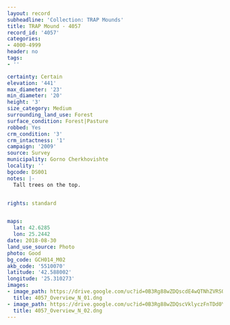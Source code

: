 ```yaml
---
layout: record
subheadline: 'Collection: TRAP Mounds'
title: TRAP Mound - 4057
record_id: '4057'
categories:
- 4000-4999
header: no
tags:
- ''

certainty: Certain
elevation: '441'
max_diameter: '23'
min_diameter: '20'
height: '3'
size_category: Medium
surrounding_land_use: Forest
surface_condition: Forest|Pasture
robbed: Yes
crm_condition: '3'
crm_intactness: '1'
campaign: '2009'
source: Survey
municipality: Gorno Cherkhovishte
locality: ''
bgcode: DS001
notes: |-
  Tall trees on the top.


rights: standard


maps:
  lat: 42.6285
  lon: 25.2442
date: 2018-08-30
land_use_source: Photo
photo: Good
bg_code: GCH014_М02
akb_code: '5510070'
latitude: '42.588002'
longitude: '25.310273'
images:
- image_path: https://drive.google.com/uc?id=0B3Rg88wZDQscdE4wQTNhZVRSOTg
  title: 4057_Overview_N_01.dng
- image_path: https://drive.google.com/uc?id=0B3Rg88wZDQscVklyczFnTDd0Y3c
  title: 4057_Overview_N_02.dng
---
```

